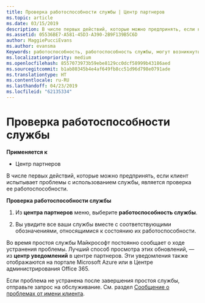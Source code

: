 ```yaml
---
title: Проверка работоспособности службы | Центр партнеров
ms.topic: article
ms.date: 03/15/2019
description: В числе первых действий, которые можно предпринять, если клиент испытывает проблемы с использованием службы, является проверка ее работоспособности.
ms.assetid: 05536BE7-A581-45D3-A390-2B9F139B5C6D
author: MaggiePucciEvans
ms.author: evansma
Keywords: работоспособность, работоспособность службы, могут возникнуть службы
ms.localizationpriority: medium
ms.openlocfilehash: 8557073973b59ebe8129cc0dcf58999b43186aed
ms.sourcegitcommit: b1ab80345b4e4af649fb8cc51d96d798e0791ade
ms.translationtype: HT
ms.contentlocale: ru-RU
ms.lasthandoff: 04/23/2019
ms.locfileid: "62135334"
---
```

# <a name="check-service-health"></a>Проверка работоспособности службы

**Применяется к**

-  Центр партнеров

В числе первых действий, которые можно предпринять, если клиент испытывает проблемы с использованием службы, является проверка ее работоспособности.

**Проверка работоспособности службы**

1.  Из **центра партнеров** меню, выберите **работоспособность службы**. 

2.  Вы увидите все ваши службы вместе с соответствующими обозначениями, относящимися к состоянию их работоспособности. 

Во время простоя службы Майкрософт постоянно сообщает о ходе устранения проблемы. Лучший способ просмотра этих обновлений, — из **центр уведомлений** в центре партнеров. Эти уведомления также отображаются на портале Microsoft Azure или в Центре администрирования Office 365.

Если проблема не устранена после завершения простоя службы, отправьте запрос на обслуживание. См. раздел [Сообщение о проблемах от имени клиента](report-problems-on-behalf-of-a-customer.md).

 

 



